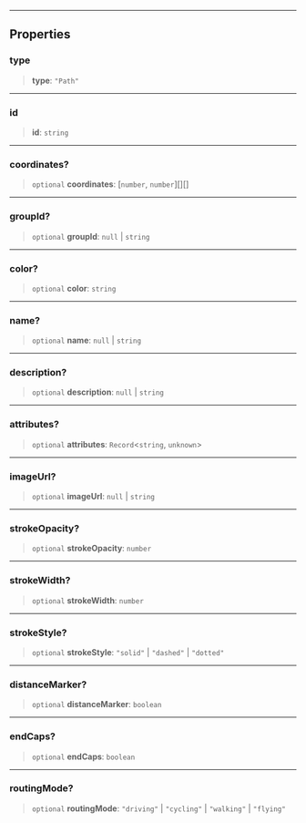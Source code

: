 ***

## Properties

### type

> **type**: `"Path"`

***

### id

> **id**: `string`

***

### coordinates?

> `optional` **coordinates**: \[`number`, `number`]\[]\[]

***

### groupId?

> `optional` **groupId**: `null` | `string`

***

### color?

> `optional` **color**: `string`

***

### name?

> `optional` **name**: `null` | `string`

***

### description?

> `optional` **description**: `null` | `string`

***

### attributes?

> `optional` **attributes**: `Record`\<`string`, `unknown`>

***

### imageUrl?

> `optional` **imageUrl**: `null` | `string`

***

### strokeOpacity?

> `optional` **strokeOpacity**: `number`

***

### strokeWidth?

> `optional` **strokeWidth**: `number`

***

### strokeStyle?

> `optional` **strokeStyle**: `"solid"` | `"dashed"` | `"dotted"`

***

### distanceMarker?

> `optional` **distanceMarker**: `boolean`

***

### endCaps?

> `optional` **endCaps**: `boolean`

***

### routingMode?

> `optional` **routingMode**: `"driving"` | `"cycling"` | `"walking"` | `"flying"`
